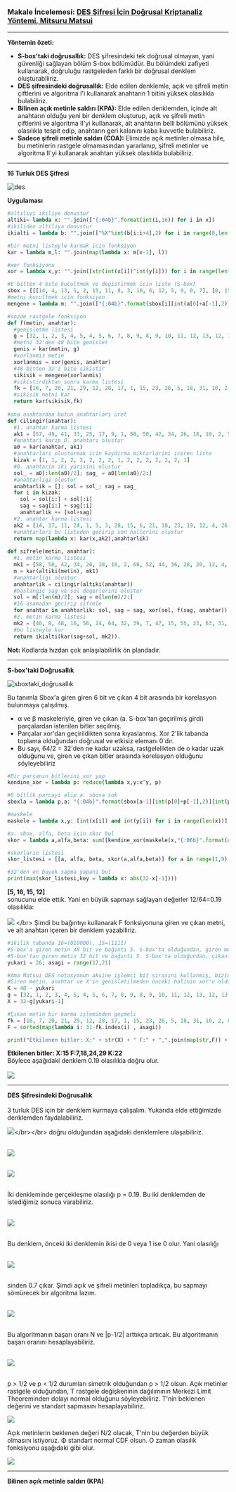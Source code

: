 ### Makale İncelemesi: [DES Şifresi İçin Doğrusal Kriptanaliz Yöntemi, Mitsuru Matsui](https://www.cs.bgu.ac.il/~beimel/Courses/crypto2001/Matsui.pdf)
---
**Yöntemin özeti:**
- **S-box'taki doğrusallık:** DES şifresindeki tek doğrusal olmayan, yani güvenliği sağlayan bölüm S-box bölümüdür. Bu bölümdeki zafiyeti kullanarak, doğruluğu rastgeleden farklı bir doğrusal denklem oluşturabiliriz.
- **DES şifresindeki doğrusallık:** Elde edilen denklemle, açık ve şifreli metin çiftlerini ve algoritma I'i kullanarak anahtarın 1 bitini yüksek olasılıkla bulabiliriz.
- **Bilinen açık metinle saldırı (KPA):** Elde edilen denklemden, içinde alt anahtarın olduğu yeni bir denklem oluşturup, açık ve şifreli metin çiftlerini ve algoritma II'yi kullanarak, alt anahtarın belli bölümünü yüksek olasılıkla tespit edip, anahtarın geri kalanını kaba kuvvetle bulabiliriz.
- **Sadece şifreli metinle saldırı (COA):** Elimizde açık metinler olmasa bile, bu metinlerin rastgele olmamasından yararlanıp, şifreli metinler ve algoritma II'yi kullanarak anahtarı yüksek olasılıkla bulabiliriz.
---
**16 Turluk DES Şifresi**</br>

![des](https://github.com/frkntrn/kriptanaliz/blob/master/ss/des.png)</br>

**Uygulaması**</br>

```python
#altiliyi ikiliye donustur
altiki= lambda x: "".join(["{:04b}".format(int(i,16)) for i in x])
#ikiliden altiliya donustur
ikialti = lambda b: "".join(["%X"%int(b[i:i+4],2) for i in range(0,len(b),4)])

#bir metni listeyle karmak icin fonksiyon
kar = lambda m,l: "".join(map(lambda x: m[x-1], l))

#xor fonksiyonu
xor = lambda x,y: "".join([str(int(x[i])^int(y[i])) for i in range(len(x))])

#6 bitten 4 bite kucultmek ve degistirmek icin liste (S-box)
sbox = [[[14, 4, 13, 1, 2, 15, 11, 8, 3, 10, 6, 12, 5, 9, 0, 7], [0, 15, 7, 4, 14, 2, 13, 1, 10, 6, 12, 11, 9, 5, 3, 8], [4, 1, 14, 8, 13, 6, 2, 11, 15, 12, 9, 7, 3, 10, 5, 0], [15, 12, 8, 2, 4, 9, 1, 7, 5, 11, 3, 14, 10, 0, 6, 13]], [[15, 1, 8, 14, 6, 11, 3, 4, 9, 7, 2, 13, 12, 0, 5, 10], [3, 13, 4, 7, 15, 2, 8, 14, 12, 0, 1, 10, 6, 9, 11, 5], [0, 14, 7, 11, 10, 4, 13, 1, 5, 8, 12, 6, 9, 3, 2, 15], [13, 8, 10, 1, 3, 15, 4, 2, 11, 6, 7, 12, 0, 5, 14, 9]], [[10, 0, 9, 14, 6, 3, 15, 5, 1, 13, 12, 7, 11, 4, 2, 8], [13, 7, 0, 9, 3, 4, 6, 10, 2, 8, 5, 14, 12, 11, 15, 1], [13, 6, 4, 9, 8, 15, 3, 0, 11, 1, 2, 12, 5, 10, 14, 7], [1, 10, 13, 0, 6, 9, 8, 7, 4, 15, 14, 3, 11, 5, 2, 12]], [[7, 13, 14, 3, 0, 6, 9, 10, 1, 2, 8, 5, 11, 12, 4, 15], [13, 8, 11, 5, 6, 15, 0, 3, 4, 7, 2, 12, 1, 10, 14, 9], [10, 6, 9, 0, 12, 11, 7, 13, 15, 1, 3, 14, 5, 2, 8, 4], [3, 15, 0, 6, 10, 1, 13, 8, 9, 4, 5, 11, 12, 7, 2, 14]], [[2, 12, 4, 1, 7, 10, 11, 6, 8, 5, 3, 15, 13, 0, 14, 9], [14, 11, 2, 12, 4, 7, 13, 1, 5, 0, 15, 10, 3, 9, 8, 6], [4, 2, 1, 11, 10, 13, 7, 8, 15, 9, 12, 5, 6, 3, 0, 14], [11, 8, 12, 7, 1, 14, 2, 13, 6, 15, 0, 9, 10, 4, 5, 3]], [[12, 1, 10, 15, 9, 2, 6, 8, 0, 13, 3, 4, 14, 7, 5, 11], [10, 15, 4, 2, 7, 12, 9, 5, 6, 1, 13, 14, 0, 11, 3, 8], [9, 14, 15, 5, 2, 8, 12, 3, 7, 0, 4, 10, 1, 13, 11, 6], [4, 3, 2, 12, 9, 5, 15, 10, 11, 14, 1, 7, 6, 0, 8, 13]], [[4, 11, 2, 14, 15, 0, 8, 13, 3, 12, 9, 7, 5, 10, 6, 1], [13, 0, 11, 7, 4, 9, 1, 10, 14, 3, 5, 12, 2, 15, 8, 6], [1, 4, 11, 13, 12, 3, 7, 14, 10, 15, 6, 8, 0, 5, 9, 2], [6, 11, 13, 8, 1, 4, 10, 7, 9, 5, 0, 15, 14, 2, 3, 12]], [[13, 2, 8, 4, 6, 15, 11, 1, 10, 9, 3, 14, 5, 0, 12, 7], [1, 15, 13, 8, 10, 3, 7, 4, 12, 5, 6, 11, 0, 14, 9, 2], [7, 11, 4, 1, 9, 12, 14, 2, 0, 6, 10, 13, 15, 3, 5, 8], [2, 1, 14, 7, 4, 10, 8, 13, 15, 12, 9, 0, 3, 5, 6, 11]]]
#metni kucultmek icin fonksiyon
mengene = lambda m: "".join(["{:04b}".format(sbox[i][int(a[0]+a[-1],2)][int(a[1:-1],2)]) for i,a in enumerate([m[i:i+6] for i in range(0,len(m),6)])])

#sozde rastgele fonksiyon
def f(metin, anahtar):
  #genisletme listesi
  g = [32, 1, 2, 3, 4, 5, 4, 5, 6, 7, 8, 9, 8, 9, 10, 11, 12, 13, 12, 13, 14, 15, 16, 17, 16, 17, 18, 19, 20, 21, 20, 21, 22, 23, 24, 25, 24, 25, 26, 27, 28, 29, 28, 29, 30, 31, 32, 1]
  #metni 32'den 48 bite genislet
  genis = kar(metin, g)
  #xorlanmis metin
  xorlanmis = xor(genis, anahtar)
  #48 bitten 32'i bite sikistir
  sikisik = mengene(xorlanmis)
  #sikistirdiktan sonra karma listesi
  fk = [16, 7, 20, 21, 29, 12, 28, 17, 1, 15, 23, 26, 5, 18, 31, 10, 2, 8, 24, 14, 32, 27, 3, 9, 19, 13, 30, 6, 22, 11, 4, 25]
  #sikisik metni kar
  return kar(sikisik,fk)
  
#ana anahtardan butun anahtarlari uret
def cilingir(anahtar):
  #1. anahtar karma listesi
  ak1 = [57, 49, 41, 33, 25, 17, 9, 1, 58, 50, 42, 34, 26, 18, 10, 2, 59, 51, 43, 35, 27, 19, 11, 3, 60, 52, 44, 36, 63, 55, 47, 39, 31, 23, 15, 7, 62, 54, 46, 38, 30, 22, 14, 6, 61, 53, 45, 37, 29, 21, 13, 5, 28, 20, 12, 4]
  #anahtari karip 0. anahtari olustur
  a0 = kar(anahtar, ak1)
  #anahtarlari olusturmak icin kaydirma miktarlarini iceren liste
  kizak = [1, 1, 2, 2, 2, 2, 2, 2, 1, 2, 2, 2, 2, 2, 2, 1]
  #0. anahtarin iki yarisini olustur
  sol_ = a0[:len(a0)/2]; sag_ = a0[len(a0)/2:]
  #anahtarligi olustur
  anahtarlik = []; sol = sol_; sag = sag_
  for i in kizak:
    sol = sol[i:] + sol[:i]
    sag = sag[i:] + sag[:i]
    anahtarlik += [sol+sag]
  #2. anahtar karma listesi
  ak2 = [14, 17, 11, 24, 1, 5, 3, 28, 15, 6, 21, 10, 23, 19, 12, 4, 26, 8, 16, 7, 27, 20, 13, 2, 41, 52, 31, 37, 47, 55, 30, 40, 51, 45, 33, 48, 44, 49, 39, 56, 34, 53, 46, 42, 50, 36, 29, 32]
  #anahtarlari bu listeden gecirip son hallerini olustur
  return map(lambda x: kar(x,ak2),anahtarlik)
      
def sifrele(metin, anahtar):
  #1. metin karma listesi
  mk1 = [58, 50, 42, 34, 26, 18, 10, 2, 60, 52, 44, 36, 28, 20, 12, 4, 62, 54, 46, 38, 30, 22, 14, 6, 64, 56, 48, 40, 32, 24, 16, 8, 57, 49, 41, 33, 25, 17, 9, 1, 59, 51, 43, 35, 27, 19, 11, 3, 61, 53, 45, 37, 29, 21, 13, 5, 63, 55, 47, 39, 31, 23, 15, 7]
  m = kar(altiki(metin), mk1)
  #anahtarligi olustur
  anahtarlik = cilingir(altiki(anahtar))
  #baslangic sag ve sol degerlerini olustur
  sol = m[:len(m)/2]; sag = m[len(m)/2:]
  #16 asamadan gecirip sifrele
  for anahtar in anahtarlik: sol, sag = sag, xor(sol, f(sag, anahtar))
  #2. metin karma listesi
  mk2 = [40, 8, 48, 16, 56, 24, 64, 32, 39, 7, 47, 15, 55, 23, 63, 31, 38, 6, 46, 14, 54, 22, 62, 30, 37, 5, 45, 13, 53, 21, 61, 29, 36, 4, 44, 12, 52, 20, 60, 28, 35, 3, 43, 11, 51, 19, 59, 27, 34, 2, 42, 10, 50, 18, 58, 26, 33, 1, 41, 9, 49, 17, 57, 25]
  #bu listeyle kar
  return ikialti(kar(sag+sol, mk2)).
```
**Not:** Kodlarda hızdan çok anlaşılabilirlik ön plandadır.

---
**S-box'taki Doğrusallık**</br>

![sboxtaki_doğrusallık](https://github.com/frkntrn/kriptanaliz/blob/master/ss/sboxtaki_dogrusallik.png)

Bu tanımla Sbox'a giren giren 6 bit ve çıkan 4 bit arasında bir korelasyon bulunmaya çalışılmış. 
- α ve β maskeleriyle, giren ve çıkan (a. S-box'tan geçirilmiş girdi) parçalardan istenilen bitler seçilmiş. 
- Parçalar xor'dan  geçirildikten sonra kıyaslanmış. Xor 2'lik tabanda toplama olduğundan doğrusal ve etkisiz elemanı 0'dır.
- Bu sayı, 64/2 = 32'den ne kadar uzaksa, rastgelelikten de o kadar uzak olduğunu ve, giren ve çıkan bitler arasında korelasyon olduğunu söyleyebiliriz

```python
#Bir parçanın bitlerini xor yap
kendine_xor = lambda p: reduce(lambda x,y:x^y, p)

#6 bitlik parcayi alip a. sboxa sok
sboxla = lambda p,a: "{:04b}".format(sbox[a-1][int(p[0]+p[-1],2)][int(p[1:-1],2)])

#maskele
maskele = lambda x,y: [int(x[i]) and int(y[i]) for i in range(len(x))]

#a. sbox, alfa, beta için skor bul
skor = lambda a,alfa,beta: sum([kendine_xor(maskele(x,"{:06b}".format(alfa))) == kendine_xor(maskele(sboxla(x,a),"{:04b}".format(beta))) for x in ["{:06b}".format(i) for i in range(64)]])

#skorların listesi
skor_listesi = [[a, alfa, beta, skor(a,alfa,beta)] for a in range(1,9) for alfa in range(1,64) for beta in range(1,16)]

#32'den en buyuk sapma yapani bul
print(max(skor_listesi,key = lambda x: abs(32-x[-1])))
```
**[5, 16, 15, 12]** </br>
sonucunu elde ettik. Yani en büyük sapmayı sağlayan değerler 12/64=0.19 olasılıkla:</br></br>
![](https://latex.codecogs.com/gif.latex?N_{5}(16,15)=12) </br>
Şimdi bu bağıntıyı kullanarak F fonksiyonuna giren ve çıkan metni, ve alt anahtarı içeren bir denklem yazabiliriz. 

```python
#ikilik tabanda 16=(010000), 15=(1111)
#S-box'a giren metin 48 bit ve bağıntı 5. S-box'ta olduğundan, giren metninde etkilenen bit 4*6+2 = 26. 
#S-box'tan giren metin 32 bit ve bağıntı 5. S-box'ta olduğundan, çıkan metninde etkilenen bitler 4*4+1 - 4*4+4 arası, yani 17-20 arası bitler
yukari = 26; asagi = range(17,21)

#Ama Matsui DES notasyonun aksine işlemci bit sırasını kullanmış, bizimde bit sırasını ters çevirmemiz lazım. https://crypto.stackexchange.com/questions/25305/matsuis-linear-attack-on-des-p-box
#Giren metin, anahtar ve X'in genisletilmeden önceki halinin xor'u oldugundan, anahtarın etkilenen bitini bulmuş olduk, şimdi X'i bulalım
K = 48 - yukari
g = [32, 1, 2, 3, 4, 5, 4, 5, 6, 7, 8, 9, 8, 9, 10, 11, 12, 13, 12, 13, 14, 15, 16, 17, 16, 17, 18, 19, 20, 21, 20, 21, 22, 23, 24, 25, 24, 25, 26, 27, 28, 29, 28, 29, 30, 31, 32, 1]
X = 32-g[yukari-1]

#Çıkan metin bir karma işleminden geçmeli
fk = [16, 7, 20, 21, 29, 12, 28, 17, 1, 15, 23, 26, 5, 18, 31, 10, 2, 8, 24, 14, 32, 27, 3, 9, 19, 13, 30, 6, 22, 11, 4, 25]
F = sorted(map(lambda i: 31-fk.index(i) , asagi))

print("Etkilenen bitler: X:" + str(X) + " F:" + ",".join(map(str,F)) + " K:" + str(K))
```
**Etkilenen bitler: X:15 F:7,18,24,29 K:22**</br>
Böylece aşağıdaki denklem 0.19 olasılıkla doğru olur.</br></br>
![](https://latex.codecogs.com/gif.latex?X[15]\oplus&space;F(X,K)[7,18,24,29]\oplus&space;K[22]=0)

---
**DES Şifresindeki Doğrusallık**</br></br>
3 turluk DES için bir denklem kurmaya çalışalım. Yukarıda elde ettiğimizde denklemden faydalabiliriz.</br>

![](https://latex.codecogs.com/gif.latex?X_{2}\oplus&space;P_{H}&space;=&space;F(X_{1},K_{1}),X_{2}\oplus&space;C_{H}&space;=&space;F(X_{3},K_{3}))</br></br>
doğru olduğundan aşağıdaki denklemlere ulaşabiliriz.</br></br>

![](https://latex.codecogs.com/gif.latex?X_{2}[7,18,24,29]\oplus&space;P_{H}[7,18,24,29]\oplus&space;P_{L}[15]\oplus&space;K_{1}[22]=0)</br></br>

![](https://latex.codecogs.com/gif.latex?X_{2}[7,18,24,29]\oplus&space;C_{H}[7,18,24,29]\oplus&space;C_{L}[15]\oplus&space;K_{3}[22]=0)</br></br>

İki denkleminde gerçekleşme olasılığı p = 0.19. Bu iki denklemden de istediğimiz sonuca varabiliriz.</br></br>

![](https://latex.codecogs.com/gif.latex?P_{H}[7,18,24,29]\oplus&space;C_{H}[7,18,24,29]\oplus&space;P_{L}[15]\oplus&space;C_{L}[15]\oplus&space;K_{1}[22]&space;\oplus&space;K_{3}[22]=0)</br></br>

Bu denklem, önceki iki denklemin ikisi de 0 veya 1 ise 0 olur. Yani olasılığı </br></br>

![](https://latex.codecogs.com/gif.latex?p^{2}+(1-p)^{2})</br></br>

sinden 0.7 çıkar. Şimdi açık ve şifreli metinleri topladıkça, bu sapmayı sömürecek bir algoritma lazım.</br></br>

![](https://github.com/frkntrn/kriptanaliz/blob/master/ss/algoritma1.png)</br></br>

Bu algoritmanın başarı oranı N ve |p-1/2| arttıkça artıcak. Bu algoritmanın başarı oranını hesaplayabiliriz.</br></br>

![](https://github.com/frkntrn/kriptanaliz/blob/master/ss/basari_orani1.png)</br></br>

p > 1/2 ve p < 1/2 durumları simetrik olduğundan p > 1/2 olsun. Açık metinler rastgele olduğundan, T rastgele değişkeninin dağılımının Merkezi Limit Theoreminden dolayı normal olduğunu söyleyebiliriz. T'nin beklenen değerini ve standart sapmasını hesaplayabiliriz.

![](https://latex.codecogs.com/gif.latex?\mu&space;=Np,\&space;p=\frac{1}{2}&plus;\varepsilon,&space;\&space;\sigma^{2}=Np(1-p)\cong&space;\frac{N}{4})

Açık metinlerin beklenen değeri N/2 olacak, T'nin bu değerden büyük olmasını istiyoruz. Φ standart normal CDF olsun. O zaman olasılık fonksiyonu aşağıdaki gibi olur.

![](https://latex.codecogs.com/gif.latex?\Phi&space;(\frac{\frac{N}{2}-Np}{\sqrt{\frac{N}{4}}})&space;=&space;\Phi(-2\sqrt{N}|p-\frac{1}{2}|))

---
**Bilinen açık metinle saldırı (KPA)**</br></br>





















  


  
  
  
  
  
  
  
  
